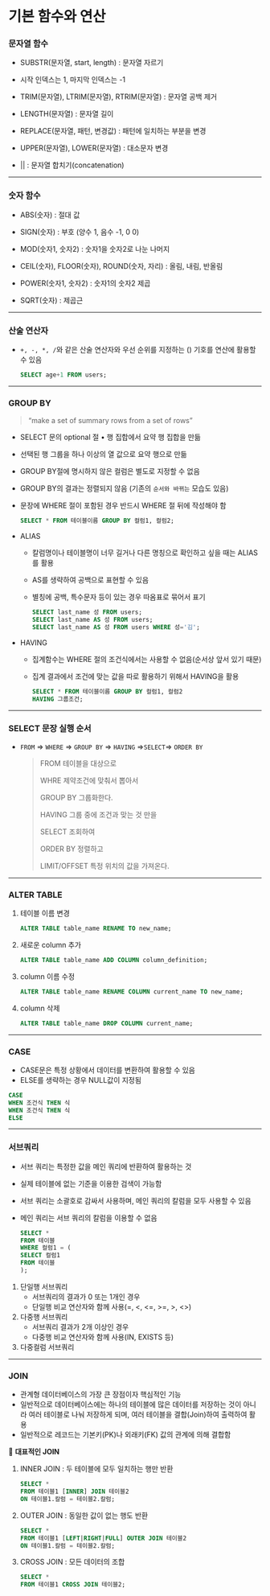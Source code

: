 # 기본 함수와 연산



### 문자열 함수 

- SUBSTR(문자열, start, length) : 문자열 자르기 

- 시작 인덱스는 1, 마지막 인덱스는 -1 

- TRIM(문자열), LTRIM(문자열), RTRIM(문자열) : 문자열 공백 제거 

- LENGTH(문자열) : 문자열 길이 

- REPLACE(문자열, 패턴, 변경값) : 패턴에 일치하는 부분을 변경 

- UPPER(문자열), LOWER(문자열) : 대소문자 변경 

- || : 문자열 합치기(concatenation)

  

---



### 숫자 함수

- ABS(숫자) : 절대 값

- SIGN(숫자) : 부호 (양수 1, 음수 -1, 0 0)

- MOD(숫자1, 숫자2) : 숫자1을 숫자2로 나눈 나머지

- CEIL(숫자), FLOOR(숫자), ROUND(숫자, 자리) : 올림, 내림, 반올림

- POWER(숫자1, 숫자2) : 숫자1의 숫자2 제곱

- SQRT(숫자) : 제곱근

  

---



### 산술 연산자

- ```+, -, *, /```와 같은 산술 연산자와 우선 순위를 지정하는 () 기호를 연산에 활용할 수 있음

  ``` sql
  SELECT age+1 FROM users;
  ```



---



### GROUP BY

> “make a set of summary rows from a set of rows”

- SELECT 문의 optional 절 • 행 집합에서 요약 행 집합을 만듦

- 선택된 행 그룹을 하나 이상의 열 값으로 요약 행으로 만듦

- GROUP BY절에 명시하지 않은 컬럼은 별도로 지정할 수 없음

- GROUP BY의 결과는 정렬되지 않음 (기존의 ```순서와 바뀌는``` 모습도 있음)

- 문장에 WHERE 절이 포함된 경우 반드시 WHERE 절 뒤에 작성해야 함 

  ```sql
  SELECT * FROM 테이블이름 GROUP BY 컬럼1, 컬럼2;
  ```

  

- ALIAS 

  - 칼럼명이나 테이블명이 너무 길거나 다른 명칭으로 확인하고 싶을 때는 ALIAS를 활용

  - AS를 생략하여 공백으로 표현할 수 있음

  - 별칭에 공백, 특수문자 등이 있는 경우 따옴표로 묶어서 표기

    ``` sql
    SELECT last_name 성 FROM users;
    SELECT last_name AS 성 FROM users;
    SELECT last_name AS 성 FROM users WHERE 성='김';
    ```

  

- HAVING

  - 집계함수는 WHERE 절의 조건식에서는 사용할 수 없음(순서상 앞서 있기 때문)

  - 집계 결과에서 조건에 맞는 값을 따로 활용하기 위해서 HAVING을 활용

    ```sql
    SELECT * FROM 테이블이름 GROUP BY 컬럼1, 컬럼2
    HAVING 그룹조건;
    ```

---



### SELECT 문장 실행 순서

- ```FROM``` => ```WHERE``` => ```GROUP BY``` => ```HAVING``` =>``` SELECT ```=> ```ORDER BY```

  > FROM 테이블을 대상으로  
  >
  > WHRE 제약조건에 맞춰서 뽑아서
  >
  > GROUP BY 그룹화한다.
  >
  > HAVING 그룹 중에 조건과 맞는 것 만을
  >
  > SELECT 조회하여 
  >
  > ORDER BY 정렬하고  
  >
  > LIMIT/OFFSET 특정 위치의 값을 가져온다.



---



### ALTER TABLE

1. 테이블 이름 변경

   ```sql
   ALTER TABLE table_name RENAME TO new_name;
   ```

2. 새로운 column 추가

   ```sql
   ALTER TABLE table_name ADD COLUMN column_definition;
   ```

3. column 이름 수정

   ```sql
   ALTER TABLE table_name RENAME COLUMN current_name TO new_name;
   ```

4. column 삭제

   ```sql
   ALTER TABLE table_name DROP COLUMN current_name;
   ```



---



### CASE

- CASE문은 특정 상황에서 데이터를 변환하여 활용할 수 있음
- ELSE를 생략하는 경우 NULL값이 지정됨

```sql
CASE
WHEN 조건식 THEN 식
WHEN 조건식 THEN 식
ELSE 
```



---



### 서브쿼리

- 서브 쿼리는 특정한 값을 메인 쿼리에 반환하여 활용하는 것

- 실제 테이블에 없는 기준을 이용한 검색이 가능함

- 서브 쿼리는 소괄호로 감싸서 사용하며, 메인 쿼리의 칼럼을 모두 사용할 수 있음

- 메인 쿼리는 서브 쿼리의 칼럼을 이용할 수 없음

  ``` sql
  SELECT *
  FROM 테이블
  WHERE 컬럼1 = (
  SELECT 컬럼1
  FROM 테이블
  );
  ```

1.  단일행 서브쿼리
    - 서브쿼리의 결과가 0 또는 1개인 경우
    - 단일행 비교 연산자와 함께 사용(=, <, <=, >=, >, <>)
2.  다중행 서브쿼리
    - 서브쿼리 결과가 2개 이상인 경우
    - 다중행 비교 연산자와 함께 사용(IN, EXISTS 등)
3.  다중컬럼 서브쿼리

---



### JOIN



- 관계형 데이터베이스의 가장 큰 장점이자 핵심적인 기능 
- 일반적으로 데이터베이스에는 하나의 테이블에 많은 데이터를 저장하는 것이 아니라 여러 테이블로 나눠 저장하게 되며, 여러 테이블을 결합(Join)하여 출력하여 활용
- 일반적으로 레코드는 기본키(PK)나 외래키(FK) 값의 관계에 의해 결합함



📌 __대표적인 JOIN__

1. INNER JOIN : 두 테이블에 모두 일치하는 행만 반환

   ```sql
   SELECT *
   FROM 테이블1 [INNER] JOIN 테이블2
   ON 테이블1.칼럼 = 테이블2.칼럼;
   ```

2. OUTER JOIN : 동일한 값이 없는 행도 반환

   ```sql
   SELECT *
   FROM 테이블1 [LEFT|RIGHT|FULL] OUTER JOIN 테이블2
   ON 테이블1.칼럼 = 테이블2.칼럼;
   ```

3. CROSS JOIN : 모든 데이터의 조합

   ```sql
   SELECT *
   FROM 테이블1 CROSS JOIN 테이블2;
   ```
